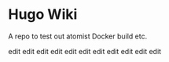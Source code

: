 # Hugo Wiki

A repo to test out atomist Docker build etc.

edit
edit
edit
edit
edit
edit
edit
edit
edit
edit
edit
